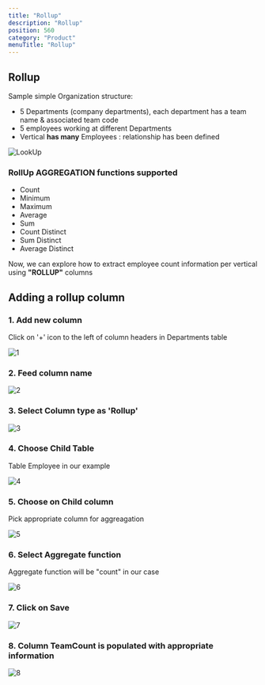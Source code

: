 ```yaml
---
title: "Rollup"
description: "Rollup"
position: 560
category: "Product"
menuTitle: "Rollup"
---
```


## Rollup

Sample simple Organization structure:

- 5 Departments (company departments), each department has a team name & associated team code
- 5 employees working at different Departments
- Vertical **has many** Employees : relationship has been defined

![LookUp](https://user-images.githubusercontent.com/86527202/144038845-402d5401-a214-4166-bc07-fcf8dcc8a961.png)

### RollUp AGGREGATION functions supported

- Count
- Minimum
- Maximum
- Average
- Sum
- Count Distinct
- Sum Distinct
- Average Distinct

Now, we can explore how to extract employee count information per vertical using **"ROLLUP"** columns

## Adding a rollup column

### 1. Add new column

Click on '+' icon to the left of column headers in Departments table

![1](https://user-images.githubusercontent.com/86527202/144236273-484edc5b-7f5f-4041-b480-db08d4459d07.png)

### 2. Feed column name

![2](https://user-images.githubusercontent.com/86527202/144236279-41904955-4990-4a23-bec6-b0953002eac6.png)

### 3. Select Column type as 'Rollup'

![3](https://user-images.githubusercontent.com/86527202/144236283-4596e3e1-3bf8-488f-bc9b-8ec1466a35c6.png)

### 4. Choose Child Table

Table Employee in our example

![4](https://user-images.githubusercontent.com/86527202/144236284-301178d8-f452-4d1e-9dff-80dd9570c280.png)

### 5. Choose on ​Child column

Pick appropriate column for aggreagation

![5](https://user-images.githubusercontent.com/86527202/144236286-28547d74-feb8-4ad8-a872-7ba809e5db1e.png)

### 6. Select ​Aggregate function

Aggregate function will be "count" in our case

![6](https://user-images.githubusercontent.com/86527202/144236288-34a567d5-a5e9-4a1e-b074-5ea633e799a3.png)

### 7. Click on Save

![7](https://user-images.githubusercontent.com/86527202/144236289-5872529a-ba47-428d-979e-fdefb92a1039.png)

### 8. Column TeamCount is populated with appropriate information

![8](https://user-images.githubusercontent.com/86527202/144236291-52855f92-ad8b-4be1-aa98-b5cfdb1ee108.png)
